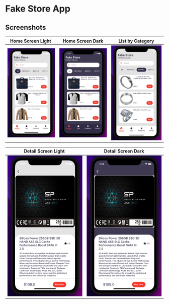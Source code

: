 # Fake Store App
 
## Screenshots
| Home Screen Light | Home Screen Dark | List by Category | 
| ----------------- | ---------------- | ---------------- |
| ![image](https://github.com/ertugrulkoca/Fake_Store_App/blob/main/ss/home_light.png) | ![image](https://github.com/ertugrulkoca/Fake_Store_App/blob/main/ss/home_dark.png) | ![image](https://github.com/ertugrulkoca/Fake_Store_App/blob/main/ss/list_by_category.png) | 

| Detail Screen Light | Detail Screen Dark | 
| ------------------- | ------------------ |
| ![image](https://github.com/ertugrulkoca/Fake_Store_App/blob/main/ss/detail_light.png) | ![image](https://github.com/ertugrulkoca/Fake_Store_App/blob/main/ss/detail_dark.png) |

